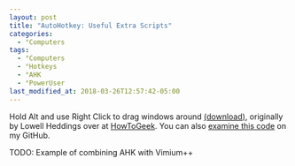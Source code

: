 ```yaml
---
layout: post
title: "AutoHotkey: Useful Extra Scripts"
categories:
  - °Computers
tags:
  - °Computers
  - °Hotkeys
  - °AHK
  - °PowerUser
last_modified_at: 2018-03-26T12:57:42-05:00
---
```



Hold Alt and use Right Click to drag windows around <a href="{{ site.baseurl }}/downloads/AltWindowDrag.ahk">(download)</a>, originally by Lowell Heddings over at [HowToGeek](https://www.howtogeek.com/howto/windows-vista/get-the-linux-altwindow-drag-functionality-in-windows/). You can also <a href="{{ site.github.repo }}/blob/master/downloads/AltWindowDrag.ahk">examine this code</a> on my GitHub.

TODO: Example of combining AHK with Vimium++

	

